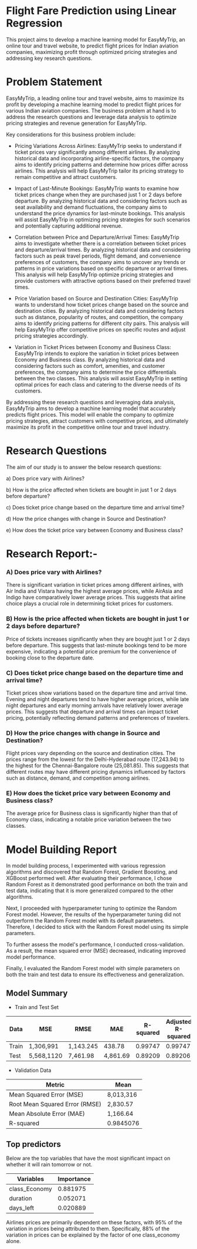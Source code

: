 # Flight Fare Prediction using Linear Regression
This project aims to develop a machine learning model for EasyMyTrip, an online tour and travel website, to predict flight prices for Indian aviation companies, maximizing profit through optimized pricing strategies and addressing key research questions.

# Problem Statement
EasyMyTrip, a leading online tour and travel website, aims to maximize its profit by developing a machine learning model to predict flight prices for various Indian aviation companies. The business problem at hand is to address the research questions and leverage data analysis to optimize pricing strategies and revenue generation for EasyMyTrip.

Key considerations for this business problem include:

* Pricing Variations Across Airlines: EasyMyTrip seeks to understand if ticket prices vary significantly among different airlines. By analyzing historical data and incorporating airline-specific factors, the company aims to identify pricing patterns and determine how prices differ across airlines. This analysis will help EasyMyTrip tailor its pricing strategy to remain competitive and attract customers.

* Impact of Last-Minute Bookings: EasyMyTrip wants to examine how ticket prices change when they are purchased just 1 or 2 days before departure. By analyzing historical data and considering factors such as seat availability and demand fluctuations, the company aims to understand the price dynamics for last-minute bookings. This analysis will assist EasyMyTrip in optimizing pricing strategies for such scenarios and potentially capturing additional revenue.

* Correlation between Price and Departure/Arrival Times: EasyMyTrip aims to investigate whether there is a correlation between ticket prices and departure/arrival times. By analyzing historical data and considering factors such as peak travel periods, flight demand, and convenience preferences of customers, the company aims to uncover any trends or patterns in price variations based on specific departure or arrival times. This analysis will help EasyMyTrip optimize pricing strategies and provide customers with attractive options based on their preferred travel times.

* Price Variation based on Source and Destination Cities: EasyMyTrip wants to understand how ticket prices change based on the source and destination cities. By analyzing historical data and considering factors such as distance, popularity of routes, and competition, the company aims to identify pricing patterns for different city pairs. This analysis will help EasyMyTrip offer competitive prices on specific routes and adjust pricing strategies accordingly.

* Variation in Ticket Prices between Economy and Business Class: EasyMyTrip intends to explore the variation in ticket prices between Economy and Business class. By analyzing historical data and considering factors such as comfort, amenities, and customer preferences, the company aims to determine the price differentials between the two classes. This analysis will assist EasyMyTrip in setting optimal prices for each class and catering to the diverse needs of its customers.

By addressing these research questions and leveraging data analysis, EasyMyTrip aims to develop a machine learning model that accurately predicts flight prices. This model will enable the company to optimize pricing strategies, attract customers with competitive prices, and ultimately maximize its profit in the competitive online tour and travel industry.


# Research Questions

The aim of our study is to answer the below research questions:

a) Does price vary with Airlines?

b) How is the price affected when tickets are bought in just 1 or 2 days before departure?

c) Does ticket price change based on the departure time and arrival time?

d) How the price changes with change in Source and Destination?

e) How does the ticket price vary between Economy and Business class?

# Research Report:-

### A) Does price vary with Airlines?

There is significant variation in ticket prices among different airlines, with Air India and Vistara having the highest average prices, while AirAsia and Indigo have comparatively lower average prices. This suggests that airline choice plays a crucial role in determining ticket prices for customers.

### B) How is the price affected when tickets are bought in just 1 or 2 days before departure?

Price of tickets increases significantly when they are bought just 1 or 2 days before departure. This suggests that last-minute bookings tend to be more expensive, indicating a potential price premium for the convenience of booking close to the departure date.

### C) Does ticket price change based on the departure time and arrival time?

Ticket prices show variations based on the departure time and arrival time. Evening and night departures tend to have higher average prices, while late night departures and early morning arrivals have relatively lower average prices. This suggests that departure and arrival times can impact ticket pricing, potentially reflecting demand patterns and preferences of travelers.

### D) How the price changes with change in Source and Destination?

Flight prices vary depending on the source and destination cities. The prices range from the lowest for the Delhi-Hyderabad route (17,243.94) to the highest for the Chennai-Bangalore route (25,081.85). This suggests that different routes may have different pricing dynamics influenced by factors such as distance, demand, and competition among airlines.

### E) How does the ticket price vary between Economy and Business class?

The average price for Business class is significantly higher than that of Economy class, indicating a notable price variation between the two classes.

# Model Building Report

In model building process, I experimented with various regression algorithms and discovered that Random Forest, Gradient Boosting, and XGBoost performed well. After evaluating their performance, I chose Random Forest as it demonstrated good performance on both the train and test data, indicating that it is more generalized compared to the other algorithms.

Next, I proceeded with hyperparameter tuning to optimize the Random Forest model. However, the results of the hyperparameter tuning did not outperform the Random Forest model with its default parameters. Therefore, I decided to stick with the Random Forest model using its simple parameters.

To further assess the model's performance, I conducted cross-validation. As a result, the mean squared error (MSE) decreased, indicating improved model performance.

Finally, I evaluated the Random Forest model with simple parameters on both the train and test data to ensure its effectiveness and generalization.

## Model Summary

* Train and Test Set

|Data|	MSE|	RMSE|	MAE|	R-squared	|Adjusted R-squared|
|------|--------|--------|-----------|------------------|---------|
|	Train|	1,306,991	|1,143.245|	438.78|	0.99747|	0.99747|
|	Test|	5,568,1120|	7,461.98|	4,861.69	|0.89209|	0.89206|


* Validation Data

|Metric|	Mean|
|--------|------|
|Mean Squared Error (MSE)|	8,013,316|
|Root Mean Squared Error (RMSE)|	2,830.57|
|	Mean Absolute Error (MAE)|	1,166.64|
|	R-squared|	0.9845076|

## Top predictors
Below are the top variables that have the most significant impact on whether it will rain tomorrow or not.

|Variables	|Importance|
|---------|-------------|
|class_Economy	|0.881975|
|duration|	0.052071|
|days_left|	0.020889|

Airlines prices are primarily dependent on these factors, with 95% of the variation in prices being attributed to them. Specifically, 88% of the variation in prices can be explained by the factor of one class_economy alone.
